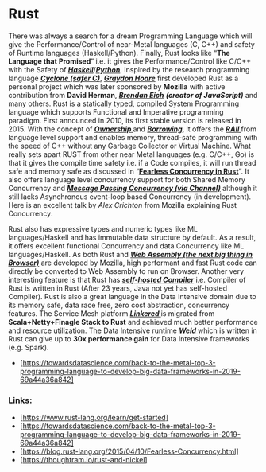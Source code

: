 # Rust

<p >There was always a search for a dream Programming Language which will give the Performance/Control of near-Metal languages (C, C++) and safety of Runtime languages (Haskell/Python). Finally, Rust looks like “<strong>The Language that Promised</strong>” i.e. it gives the Performance/Control like C/C++ with the Safety of <a href="https://www.haskell.org/" data-href="https://www.haskell.org/" rel="noopener" target="_blank"><strong><em>Haskell</em></strong></a>/<a href="https://www.python.org/" data-href="https://www.python.org/" rel="noopener" target="_blank"><strong><em>Python</em></strong></a>. Inspired by the research programming language <a href="https://cyclone.thelanguage.org/" data-href="https://cyclone.thelanguage.org/" rel="noopener" target="_blank"><strong><em>Cyclone (safer C)</em></strong></a>, <a href="https://github.com/graydon" data-href="https://github.com/graydon" rel="noopener" target="_blank"><strong><em>Graydon Hoare</em></strong></a> first developed Rust as a personal project which was later sponsored by <strong>Mozilla</strong> with active contribution from <strong>David Herman</strong>, <a href="https://en.wikipedia.org/wiki/Brendan_Eich" data-href="https://en.wikipedia.org/wiki/Brendan_Eich" rel="noopener" target="_blank"><strong><em>Brendan Eich</em></strong></a><em> </em><strong><em>(creator of JavaScript)</em></strong> and many others. Rust is a statically typed, compiled System Programming language which supports Functional and Imperative programming paradigm. First announced in 2010, its first stable version is released in 2015. With the concept of <a href="https://doc.rust-lang.org/book/ch04-01-what-is-ownership.html" data-href="https://doc.rust-lang.org/book/ch04-01-what-is-ownership.html" rel="noopener" target="_blank"><strong><em>Ownership</em> </strong></a>and <a href="https://doc.rust-lang.org/book/ch04-02-references-and-borrowing.html" data-href="https://doc.rust-lang.org/book/ch04-02-references-and-borrowing.html" rel="noopener" target="_blank"><strong><em>Borrowing</em></strong></a>, it offers the <a href="https://en.wikipedia.org/wiki/Resource_acquisition_is_initialization" data-href="https://en.wikipedia.org/wiki/Resource_acquisition_is_initialization" rel="noopener" target="_blank"><strong><em>RAII </em></strong></a>from language level support and enables memory, thread-safe programming with the speed of C++ without any Garbage Collector or Virtual Machine. What really sets apart RUST from other near Metal languages (e.g. C/C++, Go) is that it gives the compile time safety i.e. if a Code compiles, it will run thread safe and memory safe as discussed in “<a href="https://blog.rust-lang.org/2015/04/10/Fearless-Concurrency.html" data-href="https://blog.rust-lang.org/2015/04/10/Fearless-Concurrency.html" rel="noopener" target="_blank"><strong>Fearless Concurrency in Rust</strong></a>”. It also offers language level concurrency support for both Shared Memory Concurrency and <a href="https://doc.rust-lang.org/book/ch16-02-message-passing.html" data-href="https://doc.rust-lang.org/book/ch16-02-message-passing.html" rel="noopener" target="_blank"><strong><em>Message Passing Concurrency (via Channel)</em></strong></a> although it still lacks Asynchronous event-loop based Concurrency (in development). Here is an excellent talk by <em>Alex Crichton</em> from Mozilla explaining Rust Concurrency:</p>

<p>Rust also has expressive types and numeric types like ML languages/Haskell and has immutable data structure by default. As a result, it offers excellent functional Concurrency and data Concurrency like ML languages/Haskell. As both Rust and <a href="https://webassembly.org/" data-href="https://webassembly.org/" rel="noopener" target="_blank"><strong><em>Web Assembly (the next big thing in Browser)</em></strong></a> are developed by Mozilla, high performant and fast Rust code can directly be converted to Web Assembly to run on Browser. Another very interesting feature is that Rust has <a href="https://web.archive.org/web/20140815054745/http://blog.mozilla.org/graydon/2010/1" data-href="https://web.archive.org/web/20140815054745/http://blog.mozilla.org/graydon/2010/1" rel="noopener" target="_blank"><strong><em>self-hosted Compiler</em></strong></a> i.e. Compiler of Rust is written in Rust (After 23 years, Java not yet has self-hosted Compiler). Rust is also a great language in the Data Intensive domain due to its memory safe, data race free, zero cost abstraction, concurrency features. The Service Mesh platform <a href="https://linkerd.io/" data-href="https://linkerd.io/" rel="noopener" target="_blank"><strong><em>Linkered</em> </strong></a>is migrated from <strong>Scala+Netty+Finagle Stack to Rust</strong> and achieved much better performance and resource utilization. The Data Intensive runtime <a href="https://www.weld.rs/" data-href="https://www.weld.rs/" rel="noopener" target="_blank"><strong><em>Weld </em></strong></a>which is written in Rust can give up to <strong>30x performance gain</strong> for Data Intensive frameworks (e.g. Spark).</p>

- [https://towardsdatascience.com/back-to-the-metal-top-3-programming-language-to-develop-big-data-frameworks-in-2019-69a44a36a842]



### Links:
 
- [https://www.rust-lang.org/learn/get-started]
- [https://towardsdatascience.com/back-to-the-metal-top-3-programming-language-to-develop-big-data-frameworks-in-2019-69a44a36a842]
- [https://blog.rust-lang.org/2015/04/10/Fearless-Concurrency.html]
- [https://thoughtram.io/rust-and-nickel]